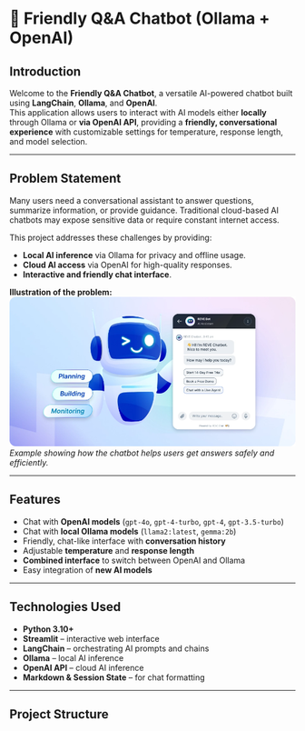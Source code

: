 # 💬 Friendly Q&A Chatbot (Ollama + OpenAI)

## Introduction
Welcome to the **Friendly Q&A Chatbot**, a versatile AI-powered chatbot built using **LangChain**, **Ollama**, and **OpenAI**.  
This application allows users to interact with AI models either **locally** through Ollama or **via OpenAI API**, providing a **friendly, conversational experience** with customizable settings for temperature, response length, and model selection.  

---

## Problem Statement
Many users need a conversational assistant to answer questions, summarize information, or provide guidance. Traditional cloud-based AI chatbots may expose sensitive data or require constant internet access.  

This project addresses these challenges by providing:

- **Local AI inference** via Ollama for privacy and offline usage.
- **Cloud AI access** via OpenAI for high-quality responses.
- **Interactive and friendly chat interface**.

**Illustration of the problem:**  
![Problem Illustration](images/chatbot-best-practices.webp)  
*Example showing how the chatbot helps users get answers safely and efficiently.*

---

## Features
- Chat with **OpenAI models** (`gpt-4o`, `gpt-4-turbo`, `gpt-4`, `gpt-3.5-turbo`)  
- Chat with **local Ollama models** (`llama2:latest`, `gemma:2b`)  
- Friendly, chat-like interface with **conversation history**  
- Adjustable **temperature** and **response length**  
- **Combined interface** to switch between OpenAI and Ollama  
- Easy integration of **new AI models**  

---

## Technologies Used
- **Python 3.10+**  
- **Streamlit** – interactive web interface  
- **LangChain** – orchestrating AI prompts and chains  
- **Ollama** – local AI inference  
- **OpenAI API** – cloud AI inference  
- **Markdown & Session State** – for chat formatting  

---

## Project Structure
